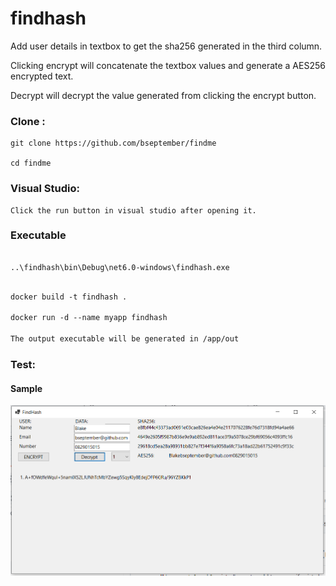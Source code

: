 # findhash

Add user details in textbox to get the sha256 generated in the third column. 

Clicking encrypt will concatenate the textbox values and generate a AES256 encrypted text.

Decrypt will decrypt the value generated from clicking the encrypt button.

### Clone :
```shell
git clone https://github.com/bseptember/findme

cd findme
```

### Visual Studio:
```Run
Click the run button in visual studio after opening it.
```

### Executable
```bin

..\findhash\bin\Debug\net6.0-windows\findhash.exe

```

```Dockerfile

docker build -t findhash .

docker run -d --name myapp findhash

The output executable will be generated in /app/out
```

### Test:
#### Sample
![](files/sample.PNG)
